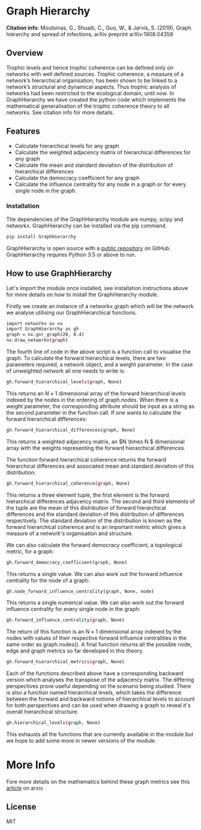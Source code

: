 # Graph Hierarchy

**Citation info**:  Moutsinas, G., Shuaib, C., Guo, W., & Jarvis, S. (2019), Graph hierarchy and spread of infections, arXiv preprint arXiv:1908.04358

## Overview
Trophic levels and hence trophic coherence can be defined only on networks with well defined sources. Trophic coherence, a measure of a network’s hierarchical organisation, has been shown to be linked to a network’s structural and dynamical aspects. Thus trophic analysis of networks had been restricted to the ecological domain, until now. In GraphHierarchy we have created the python code which implements the mathematical generalisation of the trophic coherence theory to all networks. See citation info for more details. 

## Features
  - Calculate hierarchical levels for any graph
  - Calculate the weighted adjacency matrix of hierarchical differences for any graph
  - Calculate the mean and standard deviation of the distribution of hierarchical differences 
  - Calculate the democracy coefficient for any graph
  - Calculate the influence centrality for any node in a graph or for every single node in the graph.


### Installation

The dependencies of the GraphHierarchy module are numpy, scipy and networkx. GraphHierarchy can be installed via the pip command.

```sh
pip install GraphHierarchy
```
GraphHierarchy is open source with a [public repository] on GitHub. GraphHierarchy requires Python 3.5 or above to run. 

## How to use GraphHierarchy

Let's import the module once installed, see installation instructions above for more details on how to install the GraphHierarchy module.

Firstly we create an instance of a networkx graph which will be the network we analyse utilising our GraphHierarchical functions.

```sh
import networkx as nx
import GraphHierarchy as gh
graph = nx.gnr_graph(20, 0.4)
nx.draw_networkx(graph)
```
The fourth line of code in the above script is a function call to visualise the graph. To calculate the forward hierarchical levels, there are two parameters required, a network object, and a weight parameter. In the case of unweighted network all one needs to write is:

```sh
gh.forward_hierarchical_levels(graph, None)
```
This returns an $N \times 1$ dimensional array of the forward hierarchical levels indexed by the nodes in the ordering of graph.nodes. When there is a weight parameter, the corresponding attribute should be input as a string as the second parameter in the function call. If one wants to calculate the forward hierarchical differences:

```sh
gh.forward_hierarchical_differences(graph, None)
```

This returns a weighted adjacency matrix, an $N \times N $ dimensional array with the weights representing the forward hierarchical differences. 

The function forward hierarchical coherence returns the forward hierarchical differences and associated mean and standard deviation of this distribution:

```sh
gh.forward_hierarchical_coherence(graph, None)
```

This returns a three element tuple, the first element is the forward hierarchical differences adjacency matrix. The second and third elements of the tuple are the mean of this distribution of forward hierarchical differences and the standard deviation of this distribution of differences respectively. The standard deviation of the distribution is known as the forward hierarchical coherence and is an important metric which gives a measure of a network's organisation and structure. 

We can also calculate the forward democracy coefficient, a topological metric, for a graph:

```sh
gh.forward_democracy_coefficient(graph, None)
```

This returns a single value. We can also work out the forward influence centrality for the node of a graph:

```sh
gh.node_forward_influence_centrality(graph, None, node)
```
This returns a single numerical value. We can also work out the forward influence centrality for every single node in the graph:

```sh
gh.forward_influence_centrality(graph, None)
```

The return of this function is an $N \times 1$ dimensional array indexed by the nodes with values of their respective forward influence centralities in the same order as graph.nodes(). A final function returns all the possible node, edge and graph metrics so far developed in this theory.

```sh
gh.forward_hierarchical_metrics(graph, None)
```

Each of the functions described above have a corresponding backward version which analyses the transpose of the adjacency matrix. The differing perspectives prove useful depending on the scenario being studied.  There is also a function named hierarchical levels, which takes the difference between the forward and backward notions of hierarchical levels to account for both perspectives and can be used when drawing a graph to reveal it's overall hierarchical structure. 

```sh
gh.hierarchical_levels(graph, None)
```

This exhausts all the functions that are currently available in the module but we hope to add some more in newer versions of the module. 


# More Info
Fore more details on the mathematics behind these graph metrics see this [article] on arxiv. 

License
----

MIT

[article]: <https://arxiv.org/abs/1908.04358>
[public repository]: <https://github.com/shuaib7860/GraphHierarchy>
